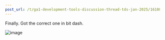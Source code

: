 ```yaml
---
post_url: /t/ga1-development-tools-discussion-thread-tds-jan-2025/161083/109
---
```

Finally. Got the correct one in bit dash.

![image](https://europe1.discourse-cdn.com/flex013/uploads/iitm/original/3X/0/c/0c8befb5185c68f63c51334b862b93b39fb13b58.png)